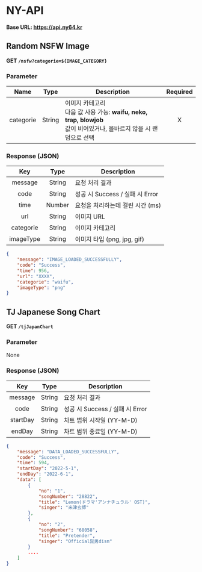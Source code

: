 # NY-API

**Base URL: https://api.ny64.kr**

## Random NSFW Image

**GET `/nsfw?categorie=${IMAGE_CATEGORY}`**

### Parameter

|   Name    |  Type  | Description                                                                                                             | Required |
| :-------: | :----: | ----------------------------------------------------------------------------------------------------------------------- | :------: |
| categorie | String | 이미지 카테고리<br>다음 값 사용 가능: **waifu, neko, trap, blowjob**<br>값이 비어있거나, 올바르지 않을 시 랜덤으로 선택 |    X     |

### Response (JSON)

|    Key    |  Type  | Description                      |
| :-------: | :----: | -------------------------------- |
|  message  | String | 요청 처리 결과                   |
|   code    | String | 성공 시 Success / 실패 시 Error  |
|   time    | Number | 요청을 처리하는데 걸린 시간 (ms) |
|    url    | String | 이미지 URL                       |
| categorie | String | 이미지 카테고리                  |
| imageType | String | 이미지 타입 (png, jpg, gif)      |

```json
{
	"message": "IMAGE_LOADED_SUCCESSFULLY",
	"code": "Success",
	"time": 956,
	"url": "XXXX",
	"categorie": "waifu",
	"imageType": "png"
}
```

## TJ Japanese Song Chart

**GET `/tjJapanChart`**

### Parameter

None

### Response (JSON)

|   Key    |  Type  | Description                     |
| :------: | :----: | ------------------------------- |
| message  | String | 요청 처리 결과                  |
|   code   | String | 성공 시 Success / 실패 시 Error |
| startDay | String | 차트 범위 시작일 (YY-M-D)       |
|  endDay  | String | 차트 범위 종료일 (YY-M-D)       |

```json
{
	"message": "DATA_LOADED_SUCCESSFULLY",
	"code": "Success",
	"time": 594,
	"startDay": "2022-5-1",
	"endDay": "2022-6-1",
	"data": [
		{
			"no": "1",
			"songNumber": "28822",
			"title": "Lemon(ドラマ'アンナチュラル' OST)",
			"singer": "米津玄師"
		},
		{
			"no": "2",
			"songNumber": "68058",
			"title": "Pretender",
			"singer": "Official髭男dism"
		}
        ....
	]
}
```
